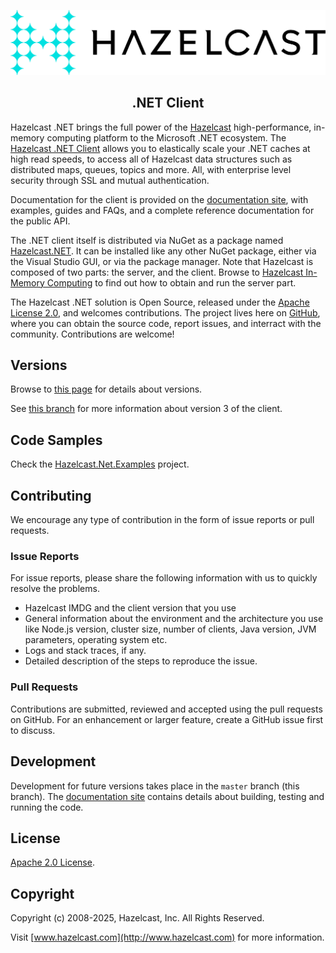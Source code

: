 <p align="center">
    <img src="./doc/images/hazelcast-black.png" />
    <h2 align="center">.NET Client</h2>
</p>

Hazelcast .NET brings the full power of the [Hazelcast](https://hazelcast.com) high-performance, in-memory computing platform to the Microsoft .NET ecosystem. The 
[Hazelcast .NET Client](https://hazelcast.com/clients/dotnet/) allows you to elastically scale your .NET caches at high read speeds, to access all of Hazelcast data structures such as distributed maps, queues, topics and more. All, with enterprise level security through SSL and mutual authentication.

Documentation for the client is provided on the [documentation site](http://hazelcast.github.io/hazelcast-csharp-client/), with examples, guides and FAQs, and a complete reference documentation for the public API.

The .NET client itself is distributed via NuGet as a package named [Hazelcast.NET](https://www.nuget.org/packages/Hazelcast.Net/). It can be installed like any other NuGet package, either via the Visual Studio GUI, or via the package manager. Note that Hazelcast is composed of two parts: the server, and the client. Browse to [Hazelcast In-Memory Computing](https://hazelcast.com/products/in-memory-computing/) to find out how to obtain and run the server part.

The Hazelcast .NET solution is Open Source, released under the [Apache License 2.0](https://www.apache.org/licenses/LICENSE-2.0), and welcomes contributions. The project lives here on [GitHub](https://github.com/hazelcast/hazelcast-csharp-client), where you can obtain the source code, report issues, and interract with the community. Contributions are welcome!

## Versions

Browse to [this page](http://hazelcast.github.io/hazelcast-csharp-client/versions.html) for details about versions.

See [this branch](https://github.com/hazelcast/hazelcast-csharp-client/tree/3.12.z) for more information about version 3 of the client.

## Code Samples

Check the [Hazelcast.Net.Examples](https://github.com/hazelcast/hazelcast-csharp-client/tree/master/src/Hazelcast.Net.Examples) project.

## Contributing

We encourage any type of contribution in the form of issue reports or pull requests.

### Issue Reports

For issue reports, please share the following information with us to quickly resolve the problems.

* Hazelcast IMDG and the client version that you use
* General information about the environment and the architecture you use like Node.js version, cluster size, number of clients, Java version, JVM parameters, operating system etc.
* Logs and stack traces, if any.
* Detailed description of the steps to reproduce the issue.

### Pull Requests

Contributions are submitted, reviewed and accepted using the pull requests on GitHub. For an enhancement or larger
feature, create a GitHub issue first to discuss.

## Development

Development for future versions takes place in the `master` branch (this branch). The [documentation site](http://hazelcast.github.io/hazelcast-csharp-client/) contains details about building, testing and running the code.

## License

[Apache 2.0 License](LICENSE).

## Copyright

Copyright (c) 2008-2025, Hazelcast, Inc. All Rights Reserved.

Visit [www.hazelcast.com](http://www.hazelcast.com) for more information.
